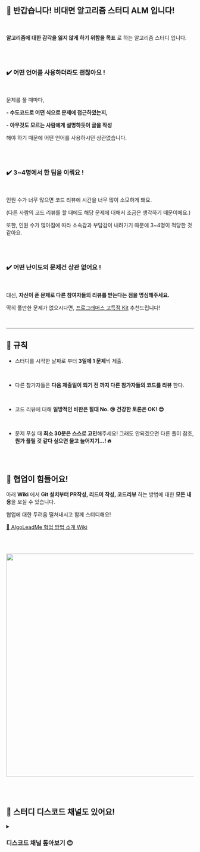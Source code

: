 ## 🌟 반갑습니다! 비대면 알고리즘 스터디 ALM 입니다!


<br>

**알고리즘에 대한 감각을 잃지 않게 하기 위함을 목표** 로 하는 알고리즘 스터디 입니다.

<br><br>

<h3>✔️ 어떤 언어를 사용하더라도 괜찮아요 !</h3>

<br>

문제를 풀 때마다,

**- 수도코드로 어떤 식으로 문제에 접근하였는지,**

**- 아무것도 모르는 사람에게 설명하듯이 글을 작성**

해야 하기 때문에 어떤 언어를 사용하시던 상관없습니다.

<br><br>

<h3>✔️ 3~4명에서 한 팀을 이뤄요 !</h3>

<br>

인원 수가 너무 많으면 코드 리뷰에 시간을 너무 많이 소모하게 돼요.

(다른 사람의 코드 리뷰를 할 때에도 해당 문제에 대해서 조금은 생각하기 때문이에요.)

또한, 인원 수가 많아짐에 따라 소속감과 부담감이 내려가기 때문에 3~4명이 적당한 것 같아요.

<br><br>

<h3>✔️ 어떤 난이도의 문제건 상관 없어요 !</h3>

<br>

대신, **자신이 푼 문제로 다른 참여자들의 리뷰를 받는다는 점을 명심해주세요.**


딱히 풀만한 문제가 없으시다면, [프로그래머스 고득점 Kit](https://school.programmers.co.kr/learn/challenges?tab=algorithm_practice_kit) 추천드립니다!

<br><hr>


## 🤝 규칙

- 스터디를 시작한 날짜로 부터 **3일에 1 문제**씩 제출.

<br>

- 다른 참가자들은 **다음 제출일이 되기 전 까지 다른 참가자들의 코드를 리뷰** 한다.

<br>

- 코드 리뷰에 대해 **일방적인 비판은 절대 No. 😢  건강한 토론은 OK! 😊**

<br>

- 문제 푸실 때 **최소 30분은 스스로 고민**해주세요! 그래도 안되겠으면 다른 풀이 참조, **뭔가 풀릴 것 같다 싶으면 물고 늘어지기...! 🔥**

<br><br>

## 🤔 협업이 힘들어요!

아래 **Wiki** 에서 **Git 설치부터 PR작성, 리드미 작성, 코드리뷰** 하는 방법에 대한 **모든 내용**을 보실 수 있습니다.

협업에 대한 두려움 떨쳐내시고 함께 스터디해요!

[📄 AlgoLeadMe 협업 방법 소개 Wiki](https://github.com/AlgoLeadMe/AlgoLeadMe-1/wiki/%F0%9F%93%84-AlgoLeadMe-%ED%98%91%EC%97%85-%EB%B0%A9%EB%B2%95-%EC%86%8C%EA%B0%9C-Wiki)

<br><br>

<img src = "https://github.com/AlgoLeadMe/AlgoLeadMe-1/assets/116813010/98d0cd2b-6f21-4544-b3af-16df80f8e653" width = 600>

<br><br>


## 💬 스터디 디스코드 채널도 있어요!

<details>
<summary><h3>디스코드 채널 톺아보기 😊</h3></summary>
<div markdown="1"> 
</div>

<br>

![1](https://github.com/AlgoLeadMe/.github/assets/116813010/869247dd-8eb7-4c79-a074-7833674ffac3)

![2](https://github.com/AlgoLeadMe/.github/assets/116813010/095a8e49-ca08-4841-b0cd-2b4fa2a976c2)

![3](https://github.com/AlgoLeadMe/.github/assets/116813010/f446ae84-e76e-48a6-ab7b-d01456582e82)

![4](https://github.com/AlgoLeadMe/.github/assets/116813010/6d2c8227-c055-4903-95ee-5e1f16316b2a)

![5](https://github.com/tgyuuAn/tgyuuAn/assets/116813010/f19118e5-b348-4e0c-a7f8-d07f3faa317b)

![6](https://github.com/tgyuuAn/tgyuuAn/assets/116813010/7d6c54f6-0aca-4063-bd18-13155b937bce)

![7](https://github.com/tgyuuAn/tgyuuAn/assets/116813010/8ba8f797-c82e-412f-9601-c21e88a07132)

![8](https://github.com/tgyuuAn/tgyuuAn/assets/116813010/86a671cd-2014-4931-974c-7248cf898902)

</details>